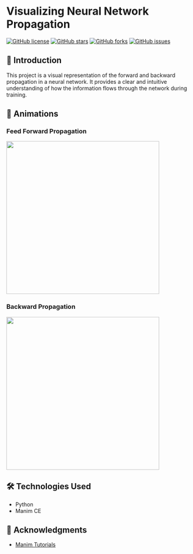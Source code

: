 # Visualizing Neural Network Propagation

[![GitHub license](https://img.shields.io/github/license/sumanpaudel1997/visualizing-neural-network)](https://github.com/sumanpaudel1997/visualizing-neural-network/blob/main/LICENSE)
[![GitHub stars](https://img.shields.io/github/stars/sumanpaudel1997/visualizing-neural-network)](https://github.com/sumanpaudel1997/visualizing-neural-network/stargazers)
[![GitHub forks](https://img.shields.io/github/forks/sumanpaudel1997/visualizing-neural-network)](https://github.com/sumanpaudel1997/visualizing-neural-network/network)
[![GitHub issues](https://img.shields.io/github/issues/sumanpaudel1997/visualizing-neural-network)](https://github.com/sumanpaudel1997/visualizing-neural-network/issues)

## 🚀 Introduction

This project is a visual representation of the forward and backward propagation in a neural network. It provides a clear and intuitive understanding of how the information flows through the network during training.

## 🎥 Animations

### Feed Forward Propagation

<img src="https://github.com/sumanpaudel1997/visualizing-neural-network/blob/main/media/images/text/FeedForward.gif" width="400" height="400" />

### Backward Propagation

<img src="https://github.com/sumanpaudel1997/visualizing-neural-network/blob/main/media/images/text/BackwardProp.gif" width="400" height="400" />

## 🛠️ Technologies Used

- Python
- Manim CE

## 🙏 Acknowledgments

- [Manim Tutorials](https://docs.manim.community/en/stable/)

